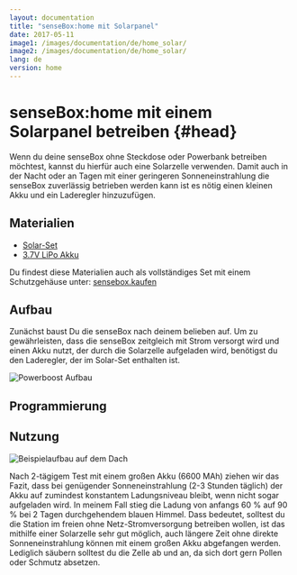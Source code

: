```yaml
---
layout: documentation
title: "senseBox:home mit Solarpanel"
date: 2017-05-11
image1: /images/documentation/de/home_solar/
image2: /images/documentation/de/home_solar/
lang: de
version: home
---
```


# senseBox:home mit einem Solarpanel betreiben {#head}

Wenn du deine senseBox ohne Steckdose oder Powerbank betreiben möchtest, kannst du hierfür auch eine Solarzelle verwenden. Damit auch in der Nacht oder an Tagen mit einer geringeren Sonneneinstrahlung die senseBox zuverlässig betrieben werden kann ist es nötig einen kleinen Akku und ein Laderegler hinzuzufügen. 

## Materialien 
- [Solar-Set](https://sensebox.kaufen/product/solar-set)
- [3.7V LiPo Akku](https://eckstein-shop.de/LiPo-Akku-Lithium-Ion-Polymer-Batterie-37V-2000mAh-JST-PH-Connector)

Du findest diese Materialien auch als vollständiges Set mit einem Schutzgehäuse unter: [sensebox.kaufen](https://sensebox.kaufen)

## Aufbau

Zunächst baust Du die senseBox nach deinem belieben auf. Um zu gewährleisten, dass die senseBox zeitgleich mit Strom versorgt wird und einen Akku nutzt, der durch die Solarzelle aufgeladen wird, benötigst du den Laderegler, der im Solar-Set enthalten ist.

![Powerboost Aufbau](../../../pictures/solar_powerboost.jpg)

## Programmierung



## Nutzung

![Beispielaufbau auf dem Dach](../../../pictures/solar_aufbau_dach.jpg)

Nach 2-tägigem Test mit einem großen Akku (6600 MAh) ziehen wir das Fazit, dass bei genügender Sonneneinstrahlung (2-3 Stunden täglich) der Akku auf zumindest konstantem Ladungsniveau bleibt, wenn nicht sogar aufgeladen wird. In meinem Fall stieg die Ladung von anfangs 60 % auf 90 % bei 2 Tagen durchgehendem blauen Himmel. Dass bedeutet, solltest du die Station im freien ohne Netz-Stromversorgung betreiben wollen, ist das mithilfe einer Solarzelle sehr gut möglich, auch längere Zeit ohne direkte Sonneneinstrahlung können mit einem großen Akku abgefangen werden. Lediglich säubern solltest du die Zelle ab und an, da sich dort gern Pollen oder Schmutz absetzen.



